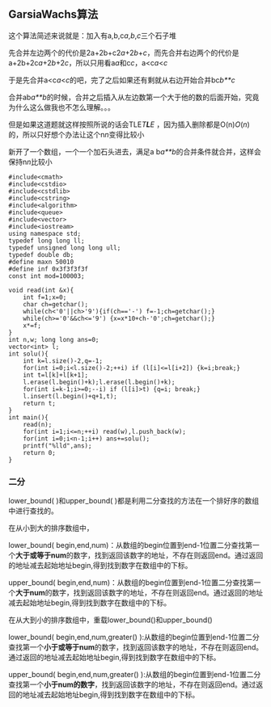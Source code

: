 ## GarsiaWachs算法



这个算法简述来说就是：加入有a,b,c*a*,*b*,*c*三个石子堆

先合并左边两个的代价是2a+2b+c2*a*+2*b*+*c*，而先合并右边两个的代价是a+2b+2c*a*+2*b*+2*c*，所以只用看a*a*和c*c*，a<c*a*<*c*

于是先合并a<c*a*<*c*的吧，完了之后如果还有剩就从右边开始合并bc*b**c*

合并ab*a**b*的时候，合并之后插入从左边数第一个大于他的数的后面开始，究竟为什么这么做我也不怎么理解。。。

但是如果这道题就这样按照所说的话会TLE*T**L**E* ，因为插入删除都是O(n)*O*(*n*)的，所以只好想个办法让这个n*n*变得比较小

新开了一个数组，一个一个加石头进去，满足a b*a**b*的合并条件就合并，这样会保持n*n*比较小

```
#include<cmath>
#include<cstdio>
#include<cstdlib>
#include<cstring>
#include<algorithm>
#include<queue>
#include<vector>
#include<iostream>
using namespace std;
typedef long long ll;
typedef unsigned long long ull;
typedef double db;
#define maxn 50010
#define inf 0x3f3f3f3f
const int mod=100003;

void read(int &x){
	int f=1;x=0;
	char ch=getchar();
	while(ch<'0'||ch>'9'){if(ch=='-') f=-1;ch=getchar();}
	while(ch>='0'&&ch<='9') {x=x*10+ch-'0';ch=getchar();}
	x*=f;
}
int n,w; long long ans=0; 
vector<int> l; 
int solu(){
	int k=l.size()-2,q=-1; 
	for(int i=0;i<l.size()-2;++i) if (l[i]<=l[i+2]) {k=i;break;}
	int t=l[k]+l[k+1]; 
	l.erase(l.begin()+k);l.erase(l.begin()+k);
	for(int i=k-1;i>=0;--i) if (l[i]>t) {q=i; break;}
    l.insert(l.begin()+q+1,t); 
	return t; 
}
int main(){
	read(n); 
	for(int i=1;i<=n;++i) read(w),l.push_back(w); 
	for(int i=0;i<n-1;i++) ans+=solu(); 
	printf("%lld",ans); 
	return 0;
}
```



### 二分

lower_bound( )和upper_bound( )都是利用二分查找的方法在一个排好序的数组中进行查找的。

在从小到大的排序数组中，

lower_bound( begin,end,num)：从数组的begin位置到end-1位置二分查找第一个**大于或等于num**的数字，找到返回该数字的地址，不存在则返回end。通过返回的地址减去起始地址begin,得到找到数字在数组中的下标。

upper_bound( begin,end,num)：从数组的begin位置到end-1位置二分查找第一个**大于num**的数字，找到返回该数字的地址，不存在则返回end。通过返回的地址减去起始地址begin,得到找到数字在数组中的下标。

在从大到小的排序数组中，重载lower_bound()和upper_bound()

lower_bound( begin,end,num,greater<type>() ):从数组的begin位置到end-1位置二分查找第一个**小于或等于num**的数字，找到返回该数字的地址，不存在则返回end。通过返回的地址减去起始地址begin,得到找到数字在数组中的下标。

upper_bound( begin,end,num,greater<type>() ):从数组的begin位置到end-1位置二分查找第一个**小于num的数字**，找到返回该数字的地址，不存在则返回end。通过返回的地址减去起始地址begin,得到找到数字在数组中的下标。




